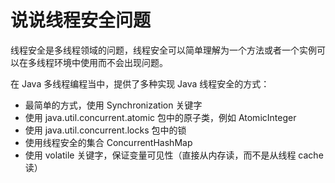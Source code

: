 # 说说线程安全问题
线程安全是多线程领域的问题，线程安全可以简单理解为一个方法或者一个实例可以在多线程环境中使用而不会出现问题。

在 Java 多线程编程当中，提供了多种实现 Java 线程安全的方式：
- 最简单的方式，使用 Synchronization 关键字
- 使用 java.util.concurrent.atomic 包中的原子类，例如 AtomicInteger
- 使用 java.util.concurrent.locks 包中的锁
- 使用线程安全的集合 ConcurrentHashMap
- 使用 volatile 关键字，保证变量可见性（直接从内存读，而不是从线程 cache 读）